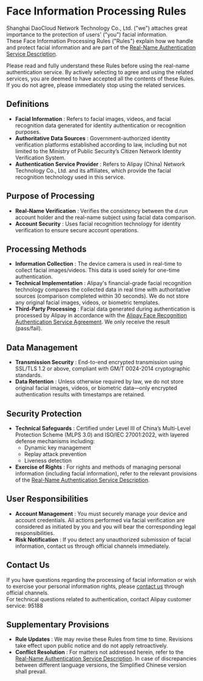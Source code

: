 # Face Information Processing Rules

Shanghai DaoCloud Network Technology Co., Ltd. ("we") attaches great importance to the protection of users' ("you") facial information.  
These Face Information Processing Rules ("Rules") explain how we handle and protect facial information and are part of the [Real-Name Authentication Service Description](./name.md).

Please read and fully understand these Rules before using the real-name authentication service. By actively selecting to agree and using the related services, you are deemed to have accepted all the contents of these Rules. If you do not agree, please immediately stop using the related services.

## Definitions

- **Facial Information** : Refers to facial images, videos, and facial recognition data generated for identity authentication or recognition purposes.  
- **Authoritative Data Sources** : Government-authorized identity verification platforms established according to law, including but not limited to the Ministry of Public Security’s Citizen Network Identity Verification System.  
- **Authentication Service Provider** : Refers to Alipay (China) Network Technology Co., Ltd. and its affiliates, which provide the facial recognition technology used in this service.  

## Purpose of Processing

- **Real-Name Verification** : Verifies the consistency between the d.run account holder and the real-name subject using facial data comparison.  
- **Account Security** : Uses facial recognition technology for identity verification to ensure secure account operations.  

## Processing Methods

- **Information Collection** : The device camera is used in real-time to collect facial images/videos. This data is used solely for one-time authentication.  
- **Technical Implementation** : Alipay's financial-grade facial recognition technology compares the collected data in real time with authoritative sources (comparison completed within 30 seconds). We do not store any original facial images, videos, or biometric templates.  
- **Third-Party Processing** : Facial data generated during authentication is processed by Alipay in accordance with the [Alipay Face Recognition Authentication Service Agreement](https://render.alipay.com/p/f/fd-j8mezje2/index.html). We only receive the result (pass/fail).  

## Data Management

- **Transmission Security** : End-to-end encrypted transmission using SSL/TLS 1.2 or above, compliant with GM/T 0024-2014 cryptographic standards.  
- **Data Retention** : Unless otherwise required by law, we do not store original facial images, videos, or biometric data—only encrypted authentication results with timestamps are retained.  

## Security Protection

- **Technical Safeguards** : Certified under Level III of China’s Multi-Level Protection Scheme (MLPS 3.0) and ISO/IEC 27001:2022, with layered defense mechanisms including:
    - Dynamic key management  
    - Replay attack prevention  
    - Liveness detection  
- **Exercise of Rights** : For rights and methods of managing personal information (including facial information), refer to the relevant provisions of the [Real-Name Authentication Service Description](./name.md).  

## User Responsibilities

- **Account Management** : You must securely manage your device and account credentials. All actions performed via facial verification are considered as initiated by you and you will bear the corresponding legal responsibilities.  
- **Risk Notification** : If you detect any unauthorized submission of facial information, contact us through official channels immediately.  

## Contact Us

If you have questions regarding the processing of facial information or wish to exercise your personal information rights, please [contact us](../contact.md) through official channels.  
For technical questions related to authentication, contact Alipay customer service: 95188  

## Supplementary Provisions

- **Rule Updates** : We may revise these Rules from time to time. Revisions take effect upon public notice and do not apply retroactively.  
- **Conflict Resolution** : For matters not addressed herein, refer to the [Real-Name Authentication Service Description](./name.md). In case of discrepancies between different language versions, the Simplified Chinese version shall prevail.  
